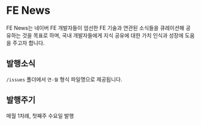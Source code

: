 # FE News

FE News는 네이버 FE 개발자들이 엄선한 FE 기술과 연관된 소식들을 큐레이션해 공유하는 것을 목표로 하며, 국내 개발자들에게 지식 공유에 대한 가치 인식과 성장에 도움을 주고자 합니다.

## 발행소식

`/issues` 폴더에서 `연-월` 형식 파일명으로 제공됩니다.

## 발행주기

매월 1차례, 첫째주 수요일 발행
